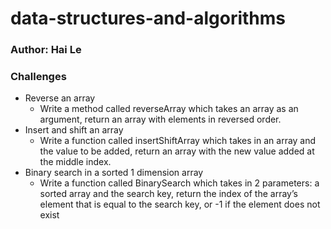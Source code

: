 # data-structures-and-algorithms

### Author: Hai Le

### Challenges
* Reverse an array
    * Write a method called reverseArray which takes an array as an argument, return an array with elements in reversed order.
* Insert and shift an array
    * Write a function called insertShiftArray which takes in an array and the value to be added, return an array with the new value added at the middle index.
* Binary search in a sorted 1 dimension array
    * Write a function called BinarySearch which takes in 2 parameters: a sorted array and the search key, return the index of the array’s element that is equal to the search key, or -1 if the element does not exist
    
